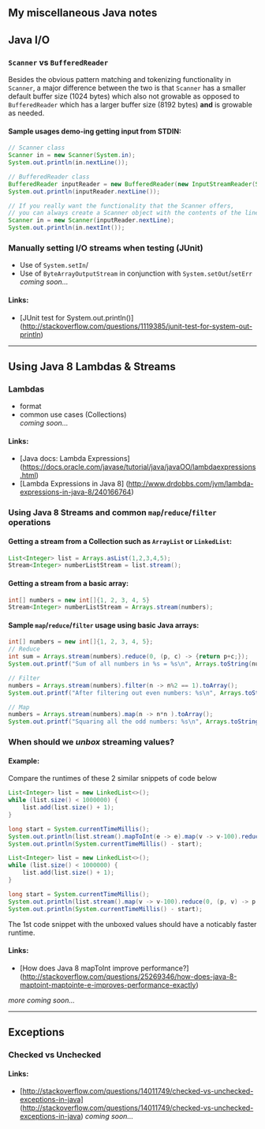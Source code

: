 ## My miscellaneous Java notes
 
 
## Java I/O
 
### `Scanner` vs `BufferedReader`

Besides the obvious pattern matching and tokenizing functionality in `Scanner`, 
a major difference between the two is that `Scanner` has a smaller default 
buffer size (1024 bytes) which also not growable as opposed to `BufferedReader` which
has a larger buffer size (8192 bytes) **and** is growable as needed.  

#### Sample usages demo-ing getting input from STDIN:
```Java
// Scanner class
Scanner in = new Scanner(System.in);
System.out.println(in.nextLine());
```
```Java
// BufferedReader class
BufferedReader inputReader = new BufferedReader(new InputStreamReader(System.in));
System.out.println(inputReader.nextLine());

// If you really want the functionality that the Scanner offers,
// you can always create a Scanner object with the contents of the line
Scanner in = new Scanner(inputReader.nextLine);
System.out.println(in.nextInt());
```

### Manually setting I/O streams when testing (JUnit)
- Use of `System.setIn`/
- Use of `ByteArrayOutputStream` in conjunction with `System.setOut`/`setErr`  
*coming soon...*  

#### Links:
- [JUnit test for System.out.println()] (http://stackoverflow.com/questions/1119385/junit-test-for-system-out-println)

---

## Using Java 8 Lambdas & Streams

### Lambdas
- format
- common use cases (Collections)    
*coming soon...*

#### Links:
- [Java docs: Lambda Expressions] (https://docs.oracle.com/javase/tutorial/java/javaOO/lambdaexpressions.html)
- [Lambda Expressions in Java 8] (http://www.drdobbs.com/jvm/lambda-expressions-in-java-8/240166764)

### Using Java 8 Streams and common `map`/`reduce`/`filter` operations

#### Getting a stream from a Collection such as `ArrayList` or `LinkedList`:
```Java
List<Integer> list = Arrays.asList(1,2,3,4,5);
Stream<Integer> numberListStream = list.stream(); 
```  

#### Getting a stream from a basic array:
```Java
int[] numbers = new int[]{1, 2, 3, 4, 5}
Stream<Integer> numberListStream = Arrays.stream(numbers); 
```

#### Sample `map`/`reduce`/`filter` usage using basic Java arrays:
```Java
int[] numbers = new int[]{1, 2, 3, 4, 5};
// Reduce
int sum = Arrays.stream(numbers).reduce(0, (p, c) -> {return p+c;});
System.out.printf("Sum of all numbers in %s = %s\n", Arrays.toString(numbers), sum);

// Filter
numbers = Arrays.stream(numbers).filter(n -> n%2 == 1).toArray();
System.out.printf("After filtering out even numbers: %s\n", Arrays.toString(numbers));

// Map
numbers = Arrays.stream(numbers).map(n -> n*n ).toArray();
System.out.printf("Squaring all the odd numbers: %s\n", Arrays.toString(numbers));
```

### When should we *unbox* streaming values? 

#### Example:  
Compare the runtimes of these 2 similar snippets of code below
```Java
List<Integer> list = new LinkedList<>();
while (list.size() < 1000000) {
    list.add(list.size() + 1);
}

long start = System.currentTimeMillis();
System.out.println(list.stream().mapToInt(e -> e).map(v -> v-100).reduce(0, (p, v) -> p + v));
System.out.println(System.currentTimeMillis() - start);
```
```Java
List<Integer> list = new LinkedList<>();
while (list.size() < 1000000) {
    list.add(list.size() + 1);
}

long start = System.currentTimeMillis();
System.out.println(list.stream().map(v -> v-100).reduce(0, (p, v) -> p + v));
System.out.println(System.currentTimeMillis() - start);
```

The 1st code snippet with the unboxed values should have a noticably faster runtime.

#### Links:
- [How does Java 8 mapToInt improve performance?] (http://stackoverflow.com/questions/25269346/how-does-java-8-maptoint-maptointe-e-improves-performance-exactly)

*more coming soon...*

--- 

## Exceptions

### Checked vs Unchecked

#### Links:
- [http://stackoverflow.com/questions/14011749/checked-vs-unchecked-exceptions-in-java] (http://stackoverflow.com/questions/14011749/checked-vs-unchecked-exceptions-in-java)
*coming soon...*

 
